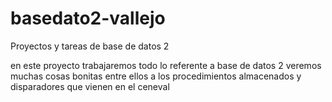 basedato2-vallejo
=================

Proyectos y tareas de base de datos 2

en este proyecto trabajaremos todo lo referente a base de datos 2 veremos muchas cosas bonitas entre ellos a los procedimientos almacenados y disparadores que vienen en el ceneval


